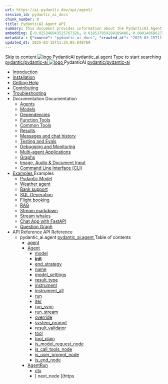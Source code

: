 ```yaml
---
url: https://ai.pydantic.dev/api/agent/
session_id: pydantic_ai_docs
chunk_number: 0
title: PydanticAI Agent API
summary: This document provides information about the PydanticAI Agent API, including navigation links to various sections such as installation, troubleshooting, and contributing. It serves as a starting point for exploring the capabilities and functionalities of the PydanticAI library.
embedding: [-0.025346843525767326, 0.018517859280109406, 0.008148696273565292, -0.016171704977750778, -0.01573878526687622, 0.027804719284176826, -0.01999817229807377, 0.008009044453501701, 0.024117905646562576, 0.027315938845276833, 0.010320285335183144, -0.07200458645820618, -0.017735809087753296, -0.019537320360541344, 0.006563645787537098, -0.013266943395137787, -0.032203759998083115, 0.02013782411813736, 0.009510303847491741, 0.04563828557729721, 0.04921337589621544, 0.001454126788303256, 0.00449679559096694, 0.02112935297191143, -0.003203268628567457, -0.0014392888406291604, -0.0025154822506010532, 0.05086127296090126, -0.013553230091929436, -0.035750921815633774, 0.04611310362815857, -0.025416670367121696, -0.04122528061270714, -0.0038753440603613853, 0.02085004933178425, 0.005980598274618387, 0.017121339216828346, 0.009370651096105576, -0.016576696187257767, 0.03198031708598137, 0.01445398572832346, -0.039102569222450256, 0.03792949393391609, 0.01284798700362444, -0.0558328852057457, -0.0010438989847898483, 0.0015649755951017141, 0.01252678781747818, -0.00368681363761425, -0.00979659054428339, -0.06625092774629593, 0.011500345543026924, -0.02604510448873043, 0.009237982332706451, -0.023084482178092003, -0.005935211665928364, -0.015599132515490055, 0.0027354343328624964, -0.010809067636728287, -0.028852110728621483, 0.009014538489282131, -0.013322804123163223, -0.011577153578400612, 0.06898810714483261, -0.04683929309248924, -0.019090432673692703, -0.0577600821852684, 0.02512340061366558, -0.06608334183692932, -0.03530403599143028, 0.029717953875660896, 0.038180865347385406, -0.03147757053375244, -0.045861728489398956, -0.03192445635795593, -0.008623513393104076, 0.033125463873147964, 0.07267492264509201, -0.00614468939602375, -0.039326012134552, -0.009943224489688873, 0.02741369418799877, 0.002311241114512086, -0.005104281939566135, -0.020151788368821144, -0.03164515271782875, -0.02982967533171177, -0.0251513309776783, -0.011151215061545372, -0.06150275468826294, -0.02802816405892372, 0.020221615210175514, -0.0038509047590196133, 0.011751718819141388, 0.09429305046796799, 0.03346062824130058, 0.0022152303718030453, -0.011053458787500858, 0.008218522183597088, 0.02429945394396782, 0.037119511514902115, -0.05225779116153717, -0.05239744484424591, 0.060162097215652466, 0.02502564527094364, -0.010397094301879406, 0.010823032818734646, -0.011674909852445126, -0.020794188603758812, 0.009768660180270672, -0.1073644831776619, -0.01309237815439701, -0.01379063818603754, 0.021548308432102203, -0.07770239561796188, -0.013120308518409729, 0.00020882343233097345, 0.007394575048238039, 0.02004006691277027, -0.05608425661921501, -0.03239927068352699, 0.020933840423822403, 0.018545789644122124, 0.013664951547980309, 0.025640113279223442, 0.004060382954776287, -0.012547735124826431, -0.04686722159385681, -0.04762134328484535, -0.03382372111082077, 0.013036517426371574, 0.006874371320009232, -0.007583105470985174, -0.020012136548757553, -0.02061264030635357, -0.02843315526843071, -0.020975735038518906, -0.02164606563746929, -0.043543506413698196, 0.03703571856021881, 0.024048080667853355, -0.028796250000596046, -0.019481459632515907, 0.03706365078687668, -0.03429853916168213, 0.0330975316464901, -0.031896524131298065, -0.004196543712168932, -0.025612182915210724, 0.024020150303840637, 0.045722074806690216, 0.023335855454206467, -0.03594643250107765, -0.036058153957128525, -0.029717953875660896, 0.0380132831633091, 0.020626606419682503, 0.023126376792788506, 0.020221615210175514, -0.035722989588975906, -0.02068246714770794, 0.05854213237762451, -0.02836332842707634, -0.003962626680731773, -0.03535989671945572, -0.02013782411813736, -0.02833539806306362, -0.018489928916096687, -0.051084715873003006, -0.04021978750824928, 0.007820514030754566, -0.02010989375412464, -0.010669415816664696, -0.0029780797194689512, 0.01128388475626707, -0.03292994946241379, -0.0510009229183197, -0.01006891205906868, -0.022539839148521423, -0.040191855281591415, -0.026436129584908485, 0.0012699606595560908, -0.03642125055193901, -0.03594643250107765, 0.007199062500149012, -0.021897438913583755, -0.0020563763100653887, 0.013846498914062977, -0.032036177814006805, 0.05759250000119209, 0.04474451020359993, 0.03242720291018486, 0.04949267953634262, 0.012058952823281288, 0.006354167591780424, -0.02550046145915985, 0.04898993298411369, -0.017931321635842323, 0.010201580822467804, 0.012973673641681671, 0.004859890788793564, 0.014370194636285305, 0.041448723524808884, 0.014342264272272587, -0.0020162262953817844, -0.046978943049907684, 0.01890888623893261, 0.025723904371261597, -0.011786631308495998, -0.011095354333519936, 0.043124549090862274, -0.06558059900999069, 0.018587686121463776, -0.028209710493683815, -0.028684528544545174, 0.00938461720943451, -0.0608324259519577, 0.012917812913656235, -0.011172162368893623, 0.02765110321342945, -0.027553346008062363, 0.051280226558446884, 0.030248630791902542, -0.014398125000298023, -0.015682922676205635, 0.02290293388068676, 0.04262180253863335, -0.04893407225608826, 0.013783656060695648, 0.012582648545503616, 0.006916266866028309, 0.017051514238119125, 0.007534227333962917, -0.011311815120279789, 0.021003665402531624, -0.06379304826259613, 0.014342264272272587, 0.0018800655379891396, 0.01483104657381773, -0.033432696014642715, -0.014705359004437923, -0.00017129194748122245, 0.01025744155049324, 0.004238439258188009, 0.011646979488432407, 0.01654876582324505, 0.007981114089488983, -0.0404711589217186, 0.04491209611296654, 0.04932509735226631, 0.051866766065359116, -0.0038159918040037155, -0.0011119793634861708, -0.025891486555337906, 0.008504808880388737, -0.004877347499132156, -0.007534227333962917, -0.010362180881202221, -0.029159344732761383, 0.01597619242966175, 0.011793614365160465, 0.02488599345088005, -0.00626339390873909, -0.016786174848675728, -0.0264221653342247, -0.01874130219221115, -0.008141713216900826, 0.00476213451474905, -0.0410856269299984, -0.04859890788793564, 0.02235829085111618, 0.016227565705776215, 0.05764836072921753, -0.03644918277859688, -0.05731319636106491, 0.012219552882015705, 0.01499862875789404, 0.0423145666718483, 0.00428382633253932, 0.010508815757930279, -0.02214881218969822, 0.0062110242433846, 0.05597253516316414, 0.03854396194219589, 0.008581617847084999, 0.027357833459973335, -0.0037112529389560223, -0.021115386858582497, 0.00803697481751442, 0.0007593579357489944, 0.0291872750967741, 0.012065935879945755, 0.038962919265031815, -0.05686631053686142, 0.026087000966072083, -0.015250002034008503, 0.062340669333934784, 0.015962228178977966, 0.032650645822286606, -0.032790299504995346, 0.04686722159385681, 0.03105861321091652, -0.01576671563088894, -0.016032053157687187, -0.0003761876723729074, 0.008009044453501701, -0.005593063775449991, -0.005334707908332348, 0.04887821152806282, -0.053905684500932693, -0.018755268305540085, 0.045414842665195465, -0.021031595766544342, -0.04778892546892166, 0.0010011305566877127, -0.039605315774679184, 0.06222894787788391, -0.03658883273601532, 0.038516029715538025, -0.008728251792490482, -0.05574909225106239, -0.036505043506622314, 0.03672848641872406, 0.02096177078783512, -0.04993956908583641, -0.005900298710912466, 0.019718866795301437, 0.00941952969878912, -0.02372688055038452, 0.006134215742349625, 0.015445515513420105, -0.049716126173734665, -0.006975619122385979, 0.016869965940713882, -0.002173334825783968, -0.02164606563746929, -0.02999725751578808, 0.010096842423081398, -0.02661767788231373, 0.054939109832048416, -0.052174001932144165, -0.047425832599401474, -0.045107606798410416, -0.012324292212724686, -0.01351831667125225, 0.012491874396800995, 0.019062502309679985, 0.03949359431862831, -0.030555864796042442, 0.0037007788196206093, 0.0032643664162606, -0.013357717543840408, 0.009719781577587128, 0.027190251275897026, -0.040806323289871216, -0.027762824669480324, -0.009356685914099216, 0.0015012593939900398, -0.03225962072610855, 0.03075137734413147, -0.05639149248600006, -0.007597070652991533, 0.0006175238522700965, -0.0016906624659895897, -0.03915842995047569, 0.00802300963550806, -0.023252064362168312, -0.029550369828939438, 0.015641028061509132, 0.0013205845607444644, 0.049129586666822433, 0.0011425282573327422, -0.03672848641872406, -0.02133883163332939, -0.007401557639241219, -0.025682009756565094, -0.041113559156656265, -0.0008924637804739177, 0.009440477937459946, 0.04214698448777199, 0.04061081260442734, 0.009873398579657078, 0.007408540695905685, 0.01483104657381773, 0.0331813246011734, 0.009936242364346981, -0.0242296289652586, 0.016869965940713882, 0.00040651834569871426, 0.05535806715488434, 0.05932418629527092, -0.05164332315325737, -0.015277932398021221, -0.009077382273972034, 0.020026102662086487, 0.02904762327671051, -0.011011563241481781, 0.015040524303913116, 0.05259295552968979, -0.004196543712168932, -0.00819059181958437, 0.014083907939493656, -0.022539839148521423, 0.0029780797194689512, -0.016506871208548546, 0.02692491188645363, 0.05315156280994415, 0.02307051606476307, 0.023503437638282776, -0.016199635341763496, 0.06440751999616623, -0.018098903819918633, 0.02665957435965538, -0.02982967533171177, -0.004985577426850796, -0.04008013382554054, 0.004063874017447233, 0.014649498276412487, 0.026505956426262856, 0.03178480267524719, -0.005914263892918825, -0.07999268919229507, -0.013504351489245892, 0.012296361848711967, -0.06569232046604156, 0.038990847766399384, 0.062340669333934784, -0.019020607694983482, 0.0046434300020337105, -0.025640113279223442, 0.02399221993982792, 0.03522024303674698, 0.022609664127230644, 0.0023566281888633966, 0.004357143305242062, -0.035722989588975906, 0.002250143326818943, 0.029606230556964874, 0.002415980212390423, 0.032036177814006805, 0.031449638307094574, -0.05887729674577713, -0.01351831667125225, 0.040973905473947525, -0.022037090733647346, -0.01460760273039341, -0.0008767529507167637, -0.03304167091846466, -0.008421017788350582, -0.029131414368748665, -0.009286860004067421, 0.0038020266219973564, -0.04063874110579491, 0.03273443877696991, -0.017344782128930092, -0.05736905708909035, 0.07697620242834091, -0.001208862871862948, 0.06284341216087341, 0.014467950910329819, 0.05250916630029678, -0.007694826927036047, -0.03471749648451805, 0.02982967533171177, -0.034801285713911057, -0.01075320690870285, -0.0026708452496677637, -0.014279420487582684, -0.007771635893732309, 0.01529189758002758, 0.040191855281591415, -0.039437733590602875, -0.002803514711558819, -0.03225962072610855, -0.01976076327264309, -0.014635533094406128, 0.021282970905303955, 0.020975735038518906, -0.009754694998264313, -0.021380726248025894, 0.022791212424635887, -0.04348764196038246, -0.002417725743725896, 0.02980174496769905, -0.005125229712575674, 0.07239561527967453, -0.013476421125233173, -0.03460577502846718, -0.016506871208548546, 0.016506871208548546, -0.0037566397804766893, 0.019872484728693962, 0.07395971566438675, -0.017414608970284462, 0.03907464072108269, 0.01999817229807377, -0.020877979695796967, 0.015501376241445541, -0.040024273097515106, -0.010508815757930279, 0.006368132773786783, -0.015012593939900398, 0.0006655292236246169, 0.03935394436120987, 0.009356685914099216, -0.04407418146729469, 0.017149269580841064, -0.00024526388733647764, -0.02205105684697628, 0.03348855674266815, -0.05505083128809929, -0.0008776257745921612, -0.0035331964027136564, 0.04075046256184578, 0.010452955029904842, 0.020249545574188232, 0.01675824448466301, 0.03225962072610855, -0.009866416454315186, 0.004584078211337328, 0.03577885031700134, -0.028489015996456146, -0.008288348093628883, -0.0031037665903568268, 0.013539264909923077, -0.03427061066031456, -0.01614377461373806, -0.04368315637111664, -0.021687960252165794, -0.005254407878965139, 0.025514427572488785, 0.00017751082486938685, 0.017721842974424362, -0.00449679559096694, -0.053710173815488815, 0.02907555364072323, 0.02460668794810772, 0.026100965216755867, -0.05077748000621796, -0.026938877999782562, -0.012820056639611721, 0.015389653854072094, -0.03859982267022133, 0.0034860640298575163, -0.006071372423321009, 0.013015570119023323, -0.006595067214220762, 0.004025469999760389, 0.006996566895395517, 0.004671360366046429, 0.06585989892482758, -0.00017423773533664644, 0.01819666102528572, -0.026059070602059364, 0.020263509824872017, 0.02075229212641716, -0.016800139099359512, -0.01597619242966175, 0.034521982073783875, -0.002625458175316453, -0.007590088061988354, -0.021324865520000458, 0.021031595766544342, 0.007443453650921583, -0.00902850367128849, 0.02710646018385887, 0.03720330074429512, -0.01744253933429718, -0.023461541160941124, -0.0051077730022370815, 0.01459363754838705, -0.005125229712575674, -0.018015112727880478, -0.01685599982738495, -0.00722699286416173, 0.0012385390000417829, -0.002115728333592415, -0.018587686121463776, -0.027008702978491783, -0.0022518890909850597, -0.022930864244699478, -0.025081505998969078, 0.0025905452203005552, 0.025654079392552376, -0.015208106487989426, -0.0034406769555062056, -0.018308382481336594, 0.007736722938716412, 0.005736207123845816, 0.0009470153599977493, 0.03119826503098011, -0.024020150303840637, 0.0018992676632478833, -0.02795833721756935, -0.0410856269299984, -0.0011940249241888523, 0.04644826799631119, -0.01631135679781437, -0.031309984624385834, 0.011444483883678913, 0.02368498593568802, -0.03276236727833748, -0.02536080963909626, 0.04329213127493858, 0.0023566281888633966, -0.0014157225377857685, 0.006312272045761347, 0.002967605832964182, -0.03209203854203224, -0.013162204064428806, -0.0008745708619244397, -0.0033376836217939854, -0.01076717209070921, -0.028963832184672356, -0.009580129757523537, 0.03175687417387962, -0.06060898303985596, 0.011835509911179543, 0.059882793575525284, -0.026268547400832176, 0.0004222292045596987, -0.002697029849514365, 0.011681892909109592, 0.0023793214932084084, 0.0024491476360708475, -0.004008013289421797, -0.019132329151034355, -0.04776099696755409, -0.01952335424721241, 0.015054489485919476, -0.02996932715177536, 0.030360352247953415, 0.022721385583281517, 0.02802816405892372, -0.015934297814965248, -0.006685841362923384, 0.002236178144812584, -0.02999725751578808, -0.005593063775449991, -0.03709157928824425, 0.004723730031400919, 0.029019692912697792, -0.0024229628033936024, -0.023768777027726173, 0.009782625362277031, -0.021394692361354828, -0.010864928364753723, -0.003119477303698659, 0.0075621576979756355, -0.01730288751423359, -0.007666896563023329, -0.009663920849561691, 0.01918818987905979, -0.002531193196773529, 0.014845011755824089, -0.006842949893325567, -0.0036379355005919933, -0.013064447790384293, -0.014900872483849525, 0.026156825944781303, -0.03214789927005768, 0.030667586252093315, 0.02089194394648075, -0.017121339216828346, -0.021352795884013176, 0.027399729937314987, 0.05139194801449776, 0.04276145249605179, 0.012715318240225315, 0.011891370639204979, -0.02242811769247055, 0.023293958976864815, 0.036030225455760956, 0.043431781232357025, -1.73883145180298e-05, 0.007038462441414595, 0.0211991798132658, -0.03530403599143028, -0.026491990312933922, 0.036058153957128525, -0.025919416919350624, -0.0002533375227358192, -0.0743507444858551, 0.036337461322546005, 0.0768086165189743, -0.01883905939757824, 0.012868935242295265, 0.00995020754635334, 0.00722001027315855, 0.04667171090841293, -4.505960168899037e-05, -0.018043043091893196, -0.005153160076588392, 0.0069476887583732605, 0.014789150096476078, 0.02379670739173889, -0.016632556915283203, 0.031728941947221756, -0.01428640354424715, -0.09613645821809769, -0.03351648896932602, 0.007659913972020149, -0.0021680977661162615, 0.002505008364096284, -0.03876740485429764, -0.0054429383017122746, -0.005390568636357784, 0.008623513393104076, 0.02963416278362274, -0.03653297200798988, -0.019132329151034355, 0.021324865520000458, -0.02304258570075035, 0.019104398787021637, -0.02188347466289997, -0.00914720818400383, 0.00674170209094882, 0.016464974731206894, 0.0021366761066019535, -0.03192445635795593, -0.03332097455859184, 0.007331731729209423, -0.011612066999077797, 0.008651443757116795, 0.003644918091595173, -0.018280452117323875, -0.025109436362981796, 0.02536080963909626, -0.019509389996528625, -0.003449405310675502, 0.0012053715763613582, -0.005317251197993755, -0.0020441566593945026, -0.017945285886526108, 0.006067880894988775, -0.014845011755824089, -0.07161356508731842, 0.03346062824130058, -0.023643089458346367, 0.009203068912029266, -0.005572116002440453, -0.01624153181910515, -0.016437044367194176, -0.012764195911586285, -0.021143317222595215, -0.03829258680343628, 0.010124772787094116, 0.06278755515813828, -0.01498466357588768, -0.003465116024017334, -0.013099361211061478, 0.012170675210654736, -0.011465432122349739, -0.019244050607085228, 0.018392173573374748, -0.004406021907925606, 0.005819998681545258, -0.018573720008134842, -0.013839516788721085, 0.0010840488830581307, 0.0033027706667780876, -0.010473902337253094, -0.0175123643130064, 0.035415757447481155, 0.003341174917295575, -0.009412547573447227, 0.002606256166473031, 0.002288547810167074, -0.03795742243528366, 0.0023025129921734333, -0.003569855121895671, -0.0071082888171076775, -0.01155620627105236, 0.019327841699123383, 0.022847073152661324, -0.025332879275083542, 0.010166668333113194, -0.03753846883773804, 0.011793614365160465, -0.010781137272715569, -0.010292354971170425, -0.010774154216051102, -0.009035486727952957, -0.004419987089931965, 0.004234948195517063, 0.0020267001818865538, 0.008009044453501701, -0.007960165850818157, -0.045107606798410416, -0.02907555364072323, -0.044800374656915665, 0.015431550331413746, 0.008141713216900826, -0.014398125000298023, 0.022274499759078026, -0.025235122069716454, 0.013085396029055119, -0.08798078447580338, 0.001477693091146648, 0.0014043757691979408, -0.014216577634215355, 0.05119643732905388, -0.0350247286260128, 0.016395149752497673, 0.03829258680343628, -0.011800597421824932, -0.01723306067287922, 0.012198605574667454, 0.02375481091439724, -0.015962228178977966, -0.03577885031700134, 0.03586264327168465, -0.01869940757751465, 0.05041438341140747, -0.008483861573040485, 0.025081505998969078, -0.0024055063258856535, -0.014956733211874962, 0.012750230729579926, -0.03499680012464523, 0.044185902923345566, -0.042984895408153534, -0.0009574892465025187, -0.013986151665449142, 0.03164515271782875, 0.057704221457242966, -0.0020563763100653887, -0.037733979523181915, -0.03175687417387962, -0.0180849377065897, 0.022065021097660065, -0.009880381636321545, 0.04365522786974907, 0.0025277019012719393, 0.03535989671945572, 0.02184157818555832, -0.0012490128865465522, 0.013155221939086914, -0.01888095587491989, 0.02966209314763546, 0.02999725751578808, 0.020528849214315414, 0.005736207123845816, -0.029745884239673615, 0.0015737038338556886, 0.001722957007586956, 0.017358748242259026, 0.02774885855615139, 0.038823265582323074, -0.00926591269671917, 0.00940556451678276, 0.011165180243551731, 0.034326471388339996, -0.04077839478850365, 0.012659456580877304, -0.0035192312207072973, 0.011542241089046001, 0.0017273210687562823, 0.006127233151346445, -0.012757213786244392, -0.01390934269875288, -0.012065935879945755, -0.003089801175519824, -0.03368407115340233, 0.008358174003660679, -0.0005760646308772266, -0.018853025510907173, -0.023098446428775787, 0.029773814603686333, -0.014118820428848267, -0.021967265754938126, 0.009356685914099216, 0.028000233694911003, -0.004486321471631527, -0.002236178144812584, -0.0010508815757930279, -0.03915842995047569, 0.049408890306949615, -0.014928802847862244, -0.0011966433376073837, 0.027804719284176826, -0.039242222905159, 0.007206045091152191, -0.013350734487175941, -0.014845011755824089, 0.0009417784167453647, -0.01325996033847332, 0.037873633205890656, -0.010047963820397854, 0.001153874909505248, 0.007073375396430492, -0.025165297091007233, 0.008686356246471405, -0.009712799452245235, 0.03508059307932854, 0.028405223041772842, 0.018001146614551544, 0.04133700206875801, 0.020877979695796967, -0.022944828495383263, 0.02774885855615139, -0.028042128309607506, 0.03460577502846718, -0.025039609521627426, -0.030946891754865646, -0.011849475093185902, 0.03030449151992798, 0.014398125000298023, 0.020081963390111923, -0.005104281939566135, -0.007450436241924763, -0.0361698754131794, -0.02191140502691269, 0.07328938692808151, -0.018015112727880478, -0.06055312231183052, 0.001159984734840691, 0.014118820428848267, -0.008099817670881748, -0.011751718819141388, 0.032064106315374374, -0.012750230729579926, -0.018280452117323875, -0.015682922676205635, 0.00031268963357433677, -0.029857605695724487, -0.006577610969543457, 0.015571202151477337, 0.00775767071172595, -0.04851511865854263, 0.02075229212641716, -0.017051514238119125, -0.0031840663868933916, 0.050190940499305725, -0.053877755999565125, -0.010173650458455086, 0.0009828011970967054, 0.008812043815851212, -0.015892401337623596, -0.018950780853629112, -0.014705359004437923, -0.07356869429349899, 0.004112752620130777, 0.007352679502218962, -0.01767994835972786, 0.003931204788386822, -0.002761618932709098, 0.022023126482963562, -0.02392239309847355, -0.011660944670438766, 0.028209710493683815, -0.004475847817957401, 0.018713371828198433, -0.004601534456014633, -0.05569323152303696, -0.017554260790348053, -0.012813074514269829, -0.019244050607085228, 0.05887729674577713, 0.006616014987230301, -0.017707878723740578, 0.0028366819024086, -0.00807188730686903, -0.01515224575996399, -0.010683380998671055, -0.021939335390925407, 0.0017875460907816887, -0.005579098593443632, 0.007506296969950199, 0.01696772314608097, 0.000273630692390725, 0.04334799200296402, 0.07144597917795181, 0.054967042058706284, 2.6198395062237978e-05, -0.021422622725367546, 0.028321431949734688, -0.012449978850781918, 0.0005171489319764078, -0.0008885361021384597, 0.0027651102282106876, 0.03549954667687416, 0.020905910059809685, 0.005764137953519821, 0.022749315947294235, -0.02522115781903267, 0.03647711127996445, 0.031309984624385834, -0.009824520908296108, -0.0174704696983099, 0.043431781232357025, -0.009084365330636501, 0.017219096422195435, 0.04021978750824928, -0.006612523924559355, 0.0009496338316239417, -0.0016129809664562345, 0.0067102801986038685, 0.029159344732761383, 0.018783198669552803, -0.0105995899066329, 0.015389653854072094, 0.023461541160941124, -0.0023444085381925106, -0.024858063086867332, 0.016032053157687187, 0.01654876582324505, -0.00023435357434209436, -0.003309753257781267, -0.0063576591201126575, 0.006518258713185787, 0.00722699286416173, 0.009859433397650719, -0.019467493519186974, -0.007736722938716412, -0.017791669815778732, 0.00524044269695878, -0.017344782128930092, -0.008469896391034126, -0.004723730031400919, 0.002906508045271039, 0.01481708139181137, 0.008204557001590729, 0.015347758308053017, 0.015012593939900398, 0.018517859280109406, 0.010320285335183144, -0.017805634066462517, 0.010404076427221298, -0.020864013582468033, -0.005854911636561155, 0.047286178916692734, -0.0196211114525795, 0.034689564257860184, 0.012673421762883663, 0.02311241254210472, -0.002491043182089925, -0.009817537851631641, 0.029885536059737206, -0.007206045091152191, -0.0211991798132658, 0.013720812276005745, 0.030472073704004288, 0.01897871121764183, 0.04960440471768379, 0.009887363761663437, -0.036951929330825806, -0.004294299986213446, 0.016409114003181458, 0.029690023511648178, -0.014160715974867344, 0.018182694911956787, -0.01666048727929592, 0.01850389502942562, 0.020054033026099205, -0.00926591269671917, 0.011123284697532654, 0.0036204790230840445, 0.027860581874847412, 0.009887363761663437, 0.004151156637817621, -0.028042128309607506, -0.0270366333425045, 0.007090832106769085, 0.007345696911215782, 0.021450553089380264, 0.021478483453392982, -0.0236570555716753, 0.01860165037214756, 0.00689531909301877, 0.0242296289652586, -0.026478026062250137, -0.020179718732833862, -0.0144400205463171, -0.04153251647949219, 0.002342662774026394, -0.013832533732056618, -0.04021978750824928, 0.00444442592561245, -0.005565133411437273, -0.017833564430475235, 0.0119821447879076, -0.021003665402531624, -0.02304258570075035, -0.03354441747069359, -0.002667353954166174, -0.0057955593802034855, 0.016157740727066994, 0.019914379343390465, -0.02034730091691017, 0.0017727080266922712, -0.005278846714645624, 0.006598558742552996, 0.00593870272859931, 0.013406595215201378, 0.0016618592198938131, -0.022875003516674042, 0.0180849377065897, 0.015319827944040298, -0.009887363761663437, 0.004465373698621988, 0.002414234448224306, 0.001146019552834332, 8.428218279732391e-05, -0.06602748483419418, 0.040527019649744034, 0.015319827944040298, -0.056335631757974625, -0.024411175400018692, 0.015585167333483696, 0.001977822044864297, 0.012645491398870945, 0.0138046033680439, -0.05549771711230278, -0.015599132515490055, -0.03139377757906914, -0.003822974395006895, 0.0172051303088665, 0.017665982246398926, 0.01853182539343834, 0.009000573307275772, 0.005387077108025551, -0.0436272956430912, 0.0036204790230840445, -0.0001692189835011959, 0.011681892909109592, -0.014412090182304382, 0.015124315395951271, 0.020026102662086487, -0.011835509911179543, 0.023056551814079285, -0.04337592050433159, -0.008134731091558933, -0.05086127296090126, -0.0009086110512726009, -0.020808152854442596, -0.03971703723073006, -0.007038462441414595, -0.016953757032752037, -0.009154191240668297, 0.0041162436828017235, 0.026980772614479065, -0.011702840216457844, 0.014677428640425205, 0.008860921487212181, -0.008092835545539856, -0.006399554666131735, 0.08507601916790009, -0.010362180881202221, -0.032371342182159424, 0.019481459632515907, -0.005100790411233902, 0.012093866243958473, 0.015124315395951271, 0.0038020266219973564, -0.011137249879539013, -0.02460668794810772, -0.019090432673692703, 0.03181273490190506, 0.018489928916096687, 0.006738210562616587, 0.014914837665855885, -0.010075894184410572, 0.0031701012048870325, -0.001357243163511157, 0.02819574624300003, 0.002969351364299655, 0.027665067464113235, 0.05290019139647484, -0.03991255164146423, -0.026673538610339165, 0.011989126913249493, 0.0035331964027136564, 0.01010382454842329, -0.03175687417387962, 0.01907646842300892, 0.03217582777142525, 0.01931387558579445, -0.0387115441262722, -0.012079901061952114, 0.0008579872082918882, -0.032371342182159424, 0.020905910059809685, 0.024690479040145874, -0.006612523924559355, -0.020626606419682503, 0.018350277096033096, 0.029019692912697792, 0.01624153181910515, -0.016437044367194176, -0.011430518701672554, 0.005833963863551617, 0.027497485280036926, 0.034689564257860184, -0.029466578736901283, 0.004406021907925606, -0.00048398159560747445, -0.022749315947294235, 0.017498400062322617, -0.0027965318877249956, -0.010459937155246735, -0.009126260876655579, -0.027595242485404015, -0.016911860555410385, 0.045275188982486725, 0.03815293684601784, 0.03516438230872154, -0.02963416278362274, 0.0036972875241190195, -0.003131696954369545, 0.033404767513275146, -0.008113782852888107, -0.06100000813603401, 0.016939792782068253, -0.007059410214424133, -0.0017526330193504691, 0.05047024413943291, -0.008302313275635242, 0.007052427623420954, 0.025654079392552376, -0.007876374758780003, -0.005551168229430914, 0.03429853916168213, -0.000286504888208583, -0.0039765918627381325, 0.01642308011651039, 0.04010806605219841, -0.004601534456014633, -0.026436129584908485, -0.012477909214794636, 0.020598676055669785, -0.020151788368821144, -0.03072344698011875, 0.013511334545910358, 0.00016027252422645688, -0.0355554074048996, 0.0013563703978434205, 0.013511334545910358, 0.014000116847455502, -0.0119821447879076, 0.03027656115591526, 0.014551742002367973, 0.018448034301400185, -0.0024578757584095, 0.004168613348156214, -0.023461541160941124, 0.019537320360541344, 0.006759158335626125, 6.99351221555844e-05, -0.046168964356184006, 0.004308265168219805, -0.012038005515933037, 0.009370651096105576, -0.016883930191397667, -0.011989126913249493, -0.010299338027834892, 0.015473445877432823, 0.019174223765730858, 0.010557693429291248, -0.0021977738942950964, 0.0006127232918515801, -0.01587843708693981, -0.0006502547767013311, -0.014845011755824089, -0.003599531250074506, -0.029913466423749924, -0.007939218543469906, -0.00873523484915495, -0.02105952613055706, -0.0074853491969406605, -0.01765201799571514, -0.00046085170470178127, 0.03463370352983475, 0.026324408128857613, -0.017624087631702423, -0.014230542816221714, -0.000786415534093976, 0.0006297433865256608, -0.0007130982121452689, 0.006706789135932922, -0.010501832701265812, -0.01298763882368803, 0.006944197230041027, 0.012778161093592644, -0.03270650655031204, -0.021715890616178513, 0.007310783956199884, -0.010006068274378777, 0.029131414368748665, 0.02392239309847355, -0.0380970761179924, 0.005163634195923805, -0.011165180243551731, 0.017805634066462517, -0.004070856608450413, 0.01407692488282919, 0.013937273062765598, -0.011423536576330662, -0.003610005136579275, 0.00803697481751442, 0.014747254550457, 0.026170792058110237, -0.06239653006196022, 0.011793614365160465, -0.01942559890449047, -0.012854970060288906, 0.000543333706445992, 0.005132212303578854, -0.013218064792454243, -0.016869965940713882, -0.002531193196773529, 0.01843406818807125, 0.019509389996528625, 0.02105952613055706, 0.021729856729507446, 0.028796250000596046, 0.007960165850818157, 0.007457418832927942, -0.02027747593820095, -0.0004263751325197518, 0.025346843525767326, 0.04516346752643585, -0.007289836183190346, 0.008246452547609806, -0.021869508549571037, -0.0027790754102170467, -0.016786174848675728, -0.014565707184374332, -0.008141713216900826, 0.0023164781741797924, -0.0130574656650424, -0.00031290785409510136, 0.01416769903153181, -0.03393544629216194, -0.009789607487618923, 0.005757155362516642, -0.03164515271782875, 0.00578508572652936, -0.02290293388068676, 0.009901328943669796, 0.013350734487175941, 0.0028611209709197283, 0.0485430471599102, 0.0010622283443808556, -0.0006760031101293862, 0.021394692361354828, 0.02538874000310898, -0.005411516409367323, 0.021352795884013176, -0.014132785610854626, -0.005278846714645624, -0.027022669091820717, 0.03200824558734894, 0.005313760135322809, 0.010732258670032024, -0.006863897666335106, -0.006748684681952, -0.01279910933226347, 0.011912318877875805, 0.007139710243791342, -0.002609747461974621, 0.024830132722854614, -0.009489355608820915, 0.02091987431049347, -0.005233460105955601, 0.0019673481583595276, -0.02429945394396782, -0.013252978213131428, 0.003962626680731773, 0.008560669608414173, -0.03443819284439087, 0.0266875047236681, -0.0035541444085538387, 0.010536746121942997, -0.0027668559923768044, -0.012324292212724686, 0.012449978850781918, 0.042510081082582474, -0.0029606232419610023, 0.0084489481523633, -0.019411632791161537, -0.008881869725883007, -0.021324865520000458, -0.024159802123904228, 0.01251282263547182, 0.03105861321091652, -0.008958677761256695, -0.01874130219221115, 0.02651992067694664, -0.02625458315014839, 0.014565707184374332, -0.002997281728312373, -0.009629007428884506, 0.010669415816664696, -0.003534942166879773, -0.03105861321091652, 0.013671934604644775, 0.015794645994901657, 0.008427999913692474, -0.015641028061509132, -0.026408199220895767, 0.015557236969470978, -0.030555864796042442, 0.005764137953519821, -0.027483521029353142, -0.017093408852815628, 0.025919416919350624, -0.03485714644193649, -0.006605541333556175, 0.005380094517022371, 0.005935211665928364, 0.007408540695905685, 0.025863556191325188, -0.03429853916168213, -0.012219552882015705, -0.04401832073926926, -0.018853025510907173, 0.023866532370448112, 0.024257559329271317, -0.01300160400569439, 0.001171331387013197, 0.006940706167370081, 0.005456903483718634, 0.008162661455571651, -0.004936699289828539, -0.004681834485381842, -0.03027656115591526, 0.0036484093870967627, 0.01392330788075924, -0.0006991329719312489, -0.024243593215942383, 0.005051912274211645, 0.013734777458012104, -0.006378606893122196, 0.0009094838751479983, 0.036644693464040756, -0.009957189671695232, 0.03491300716996193, 0.006919758394360542, 0.021562274545431137, -0.028321431949734688, 0.015990158542990685, 0.019872484728693962, -0.002518973546102643, 0.01061355508863926, -0.01284798700362444, -0.0005603538011200726, -0.021282970905303955, -0.025067539885640144, 0.037287093698978424, 0.007310783956199884, 0.0062703764997422695, 0.02682715654373169, -0.005813016090542078, 0.024048080667853355, -0.039326012134552, 0.026478026062250137, 0.01654876582324505, 0.0021052544470876455, 0.017554260790348053, -0.026464059948921204, 0.022176742553710938, 0.04259387031197548, -0.008965660817921162, 0.006972128059715033, -0.032371342182159424, -0.00369030493311584, 0.013832533732056618, -0.004821486305445433, 0.01897871121764183, -0.005631468258798122, 0.040163926780223846, -0.004385074134916067, -0.03508059307932854, 0.0033551400993019342, 0.021855544298887253, 0.009426512755453587, 0.009370651096105576, 0.006713771726936102, 0.03890705853700638, -0.011353710666298866, 0.01867147721350193, 0.014677428640425205, -0.0057222419418394566, 0.004294299986213446, 0.042984895408153534, 0.0027109950315207243, -0.026240617036819458, -0.01942559890449047, 0.001144273905083537, -0.027944372966885567, -0.009140226058661938, 0.017358748242259026, -0.0044304607436060905, -0.010432006791234016, -0.021324865520000458, -0.00873523484915495, 0.017400642856955528, 0.028935901820659637, 0.015543271787464619, 0.0005572988884523511, 0.0018503894098103046, -0.0035436702892184258, -0.023531368002295494, 0.02184157818555832, -0.02679922617971897, 0.012624544091522694, -0.01911836303770542, -0.012331274338066578, 0.0047411867417395115, 0.01985851861536503, -0.015487411059439182, 0.028824180364608765, -0.011514310725033283, -0.02098970115184784, -0.00031683556153438985, 0.013357717543840408, -0.002319969469681382, 0.014621567912399769, 0.05150366947054863, -0.03832051903009415, -0.011381641030311584, -0.010020033456385136, -0.037873633205890656, 0.006130724214017391, 0.004105770029127598, -0.033739931881427765, 0.026673538610339165, -0.024383245036005974, 0.024704445153474808, 0.00995020754635334, 0.01600412279367447, -0.005044929683208466, -0.012827039696276188, -0.0013982659438624978, -0.012470927089452744]
metadata : {"source": "pydantic_ai_docs", "crawled_at": "2025-03-15T11:25:05.847240", "url_path": "/api/agent/", "chunk_size": 5000}
updated_dt: 2025-03-15T11:25:05.848769
---
```

[ Skip to content ](https://ai.pydantic.dev/api/agent/#pydantic_aiagent)
[ ![logo](https://ai.pydantic.dev/img/logo-white.svg) ](https://ai.pydantic.dev/ "PydanticAI")
PydanticAI 
pydantic_ai.agent 
Type to start searching
[ pydantic/pydantic-ai  ](https://github.com/pydantic/pydantic-ai "Go to repository")
[ ![logo](https://ai.pydantic.dev/img/logo-white.svg) ](https://ai.pydantic.dev/ "PydanticAI") PydanticAI 
[ pydantic/pydantic-ai  ](https://github.com/pydantic/pydantic-ai "Go to repository")
  * [ Introduction  ](https://ai.pydantic.dev/)
  * [ Installation  ](https://ai.pydantic.dev/install/)
  * [ Getting Help  ](https://ai.pydantic.dev/help/)
  * [ Contributing  ](https://ai.pydantic.dev/contributing/)
  * [ Troubleshooting  ](https://ai.pydantic.dev/troubleshooting/)
  * Documentation  Documentation 
    * [ Agents  ](https://ai.pydantic.dev/agents/)
    * [ Models  ](https://ai.pydantic.dev/models/)
    * [ Dependencies  ](https://ai.pydantic.dev/dependencies/)
    * [ Function Tools  ](https://ai.pydantic.dev/tools/)
    * [ Common Tools  ](https://ai.pydantic.dev/common_tools/)
    * [ Results  ](https://ai.pydantic.dev/results/)
    * [ Messages and chat history  ](https://ai.pydantic.dev/message-history/)
    * [ Testing and Evals  ](https://ai.pydantic.dev/testing-evals/)
    * [ Debugging and Monitoring  ](https://ai.pydantic.dev/logfire/)
    * [ Multi-agent Applications  ](https://ai.pydantic.dev/multi-agent-applications/)
    * [ Graphs  ](https://ai.pydantic.dev/graph/)
    * [ Image, Audio & Document Input  ](https://ai.pydantic.dev/input/)
    * [ Command Line Interface (CLI)  ](https://ai.pydantic.dev/cli/)
  * [ Examples  ](https://ai.pydantic.dev/examples/)
Examples 
    * [ Pydantic Model  ](https://ai.pydantic.dev/examples/pydantic-model/)
    * [ Weather agent  ](https://ai.pydantic.dev/examples/weather-agent/)
    * [ Bank support  ](https://ai.pydantic.dev/examples/bank-support/)
    * [ SQL Generation  ](https://ai.pydantic.dev/examples/sql-gen/)
    * [ Flight booking  ](https://ai.pydantic.dev/examples/flight-booking/)
    * [ RAG  ](https://ai.pydantic.dev/examples/rag/)
    * [ Stream markdown  ](https://ai.pydantic.dev/examples/stream-markdown/)
    * [ Stream whales  ](https://ai.pydantic.dev/examples/stream-whales/)
    * [ Chat App with FastAPI  ](https://ai.pydantic.dev/examples/chat-app/)
    * [ Question Graph  ](https://ai.pydantic.dev/examples/question-graph/)
  * API Reference  API Reference 
    * pydantic_ai.agent  [ pydantic_ai.agent  ](https://ai.pydantic.dev/api/agent/) Table of contents 
      * [ agent  ](https://ai.pydantic.dev/api/agent/#pydantic_ai.agent)
      * [ Agent  ](https://ai.pydantic.dev/api/agent/#pydantic_ai.agent.Agent)
        * [ model  ](https://ai.pydantic.dev/api/agent/#pydantic_ai.agent.Agent.model)
        * [ __init__  ](https://ai.pydantic.dev/api/agent/#pydantic_ai.agent.Agent.__init__)
        * [ end_strategy  ](https://ai.pydantic.dev/api/agent/#pydantic_ai.agent.Agent.end_strategy)
        * [ name  ](https://ai.pydantic.dev/api/agent/#pydantic_ai.agent.Agent.name)
        * [ model_settings  ](https://ai.pydantic.dev/api/agent/#pydantic_ai.agent.Agent.model_settings)
        * [ result_type  ](https://ai.pydantic.dev/api/agent/#pydantic_ai.agent.Agent.result_type)
        * [ instrument  ](https://ai.pydantic.dev/api/agent/#pydantic_ai.agent.Agent.instrument)
        * [ instrument_all  ](https://ai.pydantic.dev/api/agent/#pydantic_ai.agent.Agent.instrument_all)
        * [ run  ](https://ai.pydantic.dev/api/agent/#pydantic_ai.agent.Agent.run)
        * [ iter  ](https://ai.pydantic.dev/api/agent/#pydantic_ai.agent.Agent.iter)
        * [ run_sync  ](https://ai.pydantic.dev/api/agent/#pydantic_ai.agent.Agent.run_sync)
        * [ run_stream  ](https://ai.pydantic.dev/api/agent/#pydantic_ai.agent.Agent.run_stream)
        * [ override  ](https://ai.pydantic.dev/api/agent/#pydantic_ai.agent.Agent.override)
        * [ system_prompt  ](https://ai.pydantic.dev/api/agent/#pydantic_ai.agent.Agent.system_prompt)
        * [ result_validator  ](https://ai.pydantic.dev/api/agent/#pydantic_ai.agent.Agent.result_validator)
        * [ tool  ](https://ai.pydantic.dev/api/agent/#pydantic_ai.agent.Agent.tool)
        * [ tool_plain  ](https://ai.pydantic.dev/api/agent/#pydantic_ai.agent.Agent.tool_plain)
        * [ is_model_request_node  ](https://ai.pydantic.dev/api/agent/#pydantic_ai.agent.Agent.is_model_request_node)
        * [ is_call_tools_node  ](https://ai.pydantic.dev/api/agent/#pydantic_ai.agent.Agent.is_call_tools_node)
        * [ is_user_prompt_node  ](https://ai.pydantic.dev/api/agent/#pydantic_ai.agent.Agent.is_user_prompt_node)
        * [ is_end_node  ](https://ai.pydantic.dev/api/agent/#pydantic_ai.agent.Agent.is_end_node)
      * [ AgentRun  ](https://ai.pydantic.dev/api/agent/#pydantic_ai.agent.AgentRun)
        * [ ctx  ](https://ai.pydantic.dev/api/agent/#pydantic_ai.agent.AgentRun.ctx)
        * [ next_node  ](https